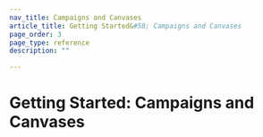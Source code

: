```yaml
---
nav_title: Campaigns and Canvases
article_title: Getting Started&#58; Campaigns and Canvases
page_order: 3
page_type: reference
description: ""

---
```


# Getting Started: Campaigns and Canvases
